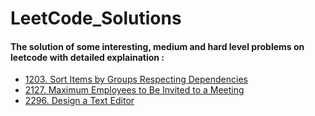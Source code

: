 # LeetCode_Solutions
#### The solution of some interesting, medium and hard level problems on leetcode with **detailed explaination** : 
- [1203. Sort Items by Groups Respecting Dependencies](https://leetcode.com/problems/sort-items-by-groups-respecting-dependencies/solutions/3940307/cpp-topological-sorting-with-detailed-approach-beats10099/)
-  [2127. Maximum Employees to Be Invited to a Meeting](https://leetcode.com/problems/maximum-employees-to-be-invited-to-a-meeting/solutions/4041821/cpp-linear-traversal-toposort-dpwith-detailed-approach/)
-  [2296. Design a Text Editor](https://leetcode.com/problems/design-a-text-editor/solutions/4025654/cpp-doubly-linked-list-with-detailed-approach/) 
